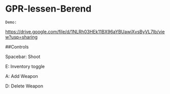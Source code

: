 # GPR-lessen-Berend
```Demo:```

https://drive.google.com/file/d/1NLRh03HEk11BX96aYBUawiXvsByVL7Ib/view?usp=sharing

##Controls

Spacebar: Shoot

E: Inventory toggle

A: Add Weapon

D: Delete Weapon
